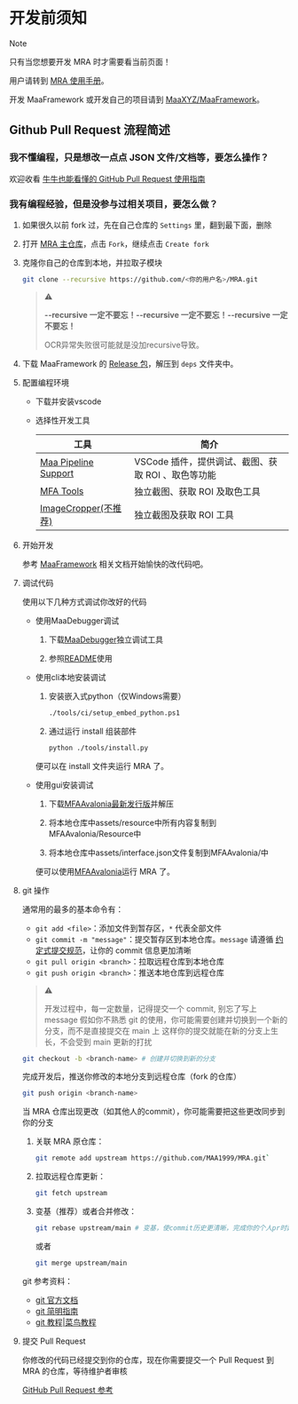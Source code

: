# 开发前须知

> [!NOTE]
>
> 只有当您想要开发 MRA 时才需要看当前页面！
>
> 用户请转到 [MRA 使用手册](../manual/新手上路.md)。
>
> 开发 MaaFramework 或开发自己的项目请到 [MaaXYZ/MaaFramework](https://github.com/MaaXYZ/MaaFramework)。

## Github Pull Request 流程简述

### 我不懂编程，只是想改一点点 JSON 文件/文档等，要怎么操作？

欢迎收看 [牛牛也能看懂的 GitHub Pull Request 使用指南](https://maa.plus/docs/zh-cn/develop/pr-tutorial.html)

### 我有编程经验，但是没参与过相关项目，要怎么做？

1. 如果很久以前 fork 过，先在自己仓库的 `Settings` 里，翻到最下面，删除

2. 打开 [MRA 主仓库](https://github.com/Saratoga-Official/MRA)，点击 `Fork`，继续点击 `Create fork`

3. 克隆你自己的仓库到本地，并拉取子模块

    ```bash
    git clone --recursive https://github.com/<你的用户名>/MRA.git
    ```

    > ⚠
    >
    > **--recursive 一定不要忘！****--recursive 一定不要忘！****--recursive 一定不要忘！**
    >
    > OCR异常失败很可能就是没加recursive导致。

4. 下载 MaaFramework 的 [Release 包](https://github.com/MaaXYZ/MaaFramework/releases)，解压到 `deps` 文件夹中。

5. 配置编程环境

    - 下载并安装vscode
    - 选择性开发工具

        | 工具 | 简介 |
        | --- | --- |
        | [Maa Pipeline Support](https://marketplace.visualstudio.com/items?itemName=nekosu.maa-support) | VSCode 插件，提供调试、截图、获取 ROI 、取色等功能 |
        | [MFA Tools](https://github.com/SweetSmellFox/MFATools) | 独立截图、获取 ROI 及取色工具 |
        | [ImageCropper(不推荐)](https://github.com/MaaXYZ/MaaFramework/tree/main/tools/ImageCropper) | 独立截图及获取 ROI 工具 |

6. 开始开发

    参考 [MaaFramework](https://github.com/MaaXYZ/MaaFramework) 相关文档开始愉快的改代码吧。

7. 调试代码

    使用以下几种方式调试你改好的代码

    - 使用MaaDebugger调试

        1. 下载[MaaDebugger](https://github.com/MaaXYZ/MaaDebugger/releases)独立调试工具

        2. 参照[README](https://github.com/MaaXYZ/MaaDebugger/blob/main/README.md)使用

    - 使用cli本地安装调试

        1. 安装嵌入式python（仅Windows需要）

           ```bash
           ./tools/ci/setup_embed_python.ps1
           ```

        2. 通过运行 install 组装部件

           ```bash
           python ./tools/install.py
           ```

        便可以在 install 文件夹运行 MRA 了。

    - 使用gui安装调试

        1. 下载[MFAAvalonia最新发行版](https://github.com/SweetSmellFox/MFAAvalonia/releases)并解压

        2. 将本地仓库中assets/resource中所有内容复制到MFAAvalonia/Resource中

        3. 将本地仓库中assets/interface.json文件复制到MFAAvalonia/中

        便可以使用[MFAAvalonia](https://github.com/SweetSmellFox/MFAAvalonia)运行 MRA 了。

8. git 操作

    通常用的最多的基本命令有：
    - `git add <file>`：添加文件到暂存区，`*` 代表全部文件
    - `git commit -m "message"`：提交暂存区到本地仓库。`message` 请遵循 [约定式提交规范](https://www.conventionalcommits.org/zh-hans/v1.0.0/)，让你的 commit 信息更加清晰
    - `git pull origin <branch>`：拉取远程仓库到本地仓库
    - `git push origin <branch>`：推送本地仓库到远程仓库

    > ⚠
    >
    > 开发过程中，每一定数量，记得提交一个 commit, 别忘了写上 message
    > 假如你不熟悉 git 的使用，你可能需要创建并切换到一个新的分支，而不是直接提交在 main 上
    > 这样你的提交就能在新的分支上生长，不会受到 main 更新的打扰

    ```bash
    git checkout -b <branch-name> # 创建并切换到新的分支
    ```

    完成开发后，推送你修改的本地分支到远程仓库（fork 的仓库）

    ```bash
    git push origin <branch-name>
    ```

    当 MRA 仓库出现更改（如其他人的commit），你可能需要把这些更改同步到你的分支

    1. 关联 MRA 原仓库：

        ```bash
        git remote add upstream https://github.com/MAA1999/MRA.git`
        ```

    2. 拉取远程仓库更新：

        ```bash
        git fetch upstream
        ```

    3. 变基（推荐）或者合并修改：

        ```bash
        git rebase upstream/main # 变基，使commit历史更清晰，完成你的个人pr时建议使用rebase而不是merge来合并修改
        ```

        或者

        ```bash
        git merge upstream/main
        ```

    git 参考资料：
    - [git 官方文档](https://git-scm.com/docs)
    - [git 简明指南](https://www.runoob.com/manual/git-guide/)
    - [git 教程|菜鸟教程](https://www.runoob.com/git/git-tutorial.html)

9. 提交 Pull Request

    你修改的代码已经提交到你的仓库，现在你需要提交一个 Pull Request 到 MRA 的仓库，等待维护者审核

    [GitHub Pull Request 参考](https://maa.plus/docs/zh-cn/develop/pr-tutorial.html)
